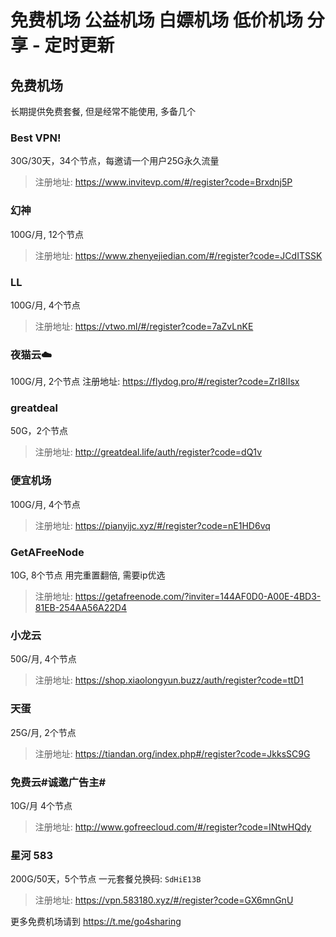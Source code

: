 # 免费机场 公益机场 白嫖机场 低价机场 分享 - 定时更新

## 免费机场
长期提供免费套餐, 但是经常不能使用, 多备几个

### Best VPN!
30G/30天，34个节点，每邀请一个用户25G永久流量
> 注册地址: https://www.invitevp.com/#/register?code=Brxdnj5P

### 幻神
100G/月, 12个节点
> 注册地址: https://www.zhenyejiedian.com/#/register?code=JCdITSSK

### LL
100G/月, 4个节点
> 注册地址: https://vtwo.ml/#/register?code=7aZvLnKE

### 夜猫云☁️
100G/月, 2个节点
注册地址: https://flydog.pro/#/register?code=ZrI8lIsx

### greatdeal
50G，2个节点
> 注册地址: http://greatdeal.life/auth/register?code=dQ1v

### 便宜机场
100G/月, 4个节点
> 注册地址: https://pianyijc.xyz/#/register?code=nE1HD6vq

### GetAFreeNode
10G, 8个节点
用完重置翻倍, 需要ip优选
> 注册地址: https://getafreenode.com/?inviter=144AF0D0-A00E-4BD3-81EB-254AA56A22D4

### 小龙云
50G/月, 4个节点
> 注册地址: https://shop.xiaolongyun.buzz/auth/register?code=ttD1

### 天蛋
25G/月, 2个节点
> 注册地址: https://tiandan.org/index.php#/register?code=JkksSC9G

### 免费云#诚邀广告主#
10G/月 4个节点
> 注册地址: http://www.gofreecloud.com/#/register?code=INtwHQdy

### 星河 583
200G/50天，5个节点
一元套餐兑换码: `SdHiE13B`
> 注册地址: https://vpn.583180.xyz/#/register?code=GX6mnGnU

更多免费机场请到 https://t.me/go4sharing

